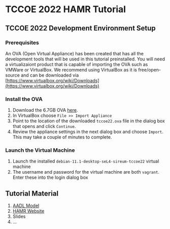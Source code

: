 # TCCOE 2022 HAMR Tutorial

## TCCOE 2022 Development Environment Setup

### Prerequisites

An OVA (Open Virtual Appliance) has been created that has all the development tools that will be used in this tutorial preinstalled. You will need a virtualizaiont product that is capable of importing the OVA such as VMWare or VirtualBox.  We recommend using VirtualBox as it is free/open-source and can be downloaded via [https://www.virtualbox.org/wiki/Downloads](https://www.virtualbox.org/wiki/Downloads)


### Install the OVA

1. Download the 6.7GB OVA [here](https://drive.google.com/file/d/16bCMkBtSoHY9fZKJIEKdMjQK5K5C7w0P/view?usp=sharing).
1. In VirtualBox choose ``File >> Import Appliance``
1. Point to the location of the downloaded ``tccoe22.ova`` file in the dialog box that opens and click ``Continue``.
1. Review the appliance settings in the next dialog box and choose ``Import``.  This may take a couple of minutes to complete.

### Launch the Virtual Machine

1. Launch the installed ``debian-11.1-desktop-seL4-sireum-tccoe22`` virtual machine
2. The username and password for the virtual machine are both ``vagrant``.  Enter these into the login dialog box 


## Tutorial Material

1. [AADL Model](temperature_control/readme.md)
1. [HAMR Website](https://hamr.sireum.org/)
1. Slides
1. ...